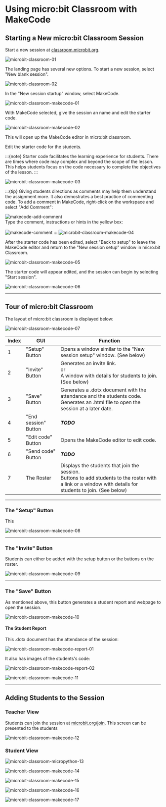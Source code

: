 # Using micro:bit Classroom with MakeCode

## Starting a New micro:bit Classroom Session

Start a new session at [classroom.microbit.org](https://classroom.microbit.org/).

![microbit-classroom-01](assets/microbit-classroom-start-01.png)

The landing page has several new options. To start a new session, select "New blank session".

![microbit-classroom-02](assets/microbit-classroom-start-02.png)

In the "New session startup" window, select MakeCode.

![microbit-classroom-makecode-01](assets/microbit-classroom-makecode-01.png)

With MakeCode selected, give the session an name and edit the starter code.

![microbit-classroom-makecode-02](assets/microbit-classroom-makecode-02.png)

This will open up the MakeCode editor in micro:bit classroom. 

Edit the starter code for the students.

:::{note}
Starter code facilitates the learning experience for students. There are times where code may complex and beyond the scope of the lesson. This helps students focus on the code necessary to complete the objectives of the lesson.
:::



![microbit-classroom-makecode-03](assets/microbit-classroom-makecode-03.png)

:::{tip}
Giving students directions as comments may help them understand the assignment more. It also demostrates a best practice of commenting code. To add a comment in MakeCode, right-click on the workspace and select "Add Comment":<br>

![makecode-add-comment](assets/makecode-add-comment.png)<br>
Type the comment, instructions or hints in the yellow box:<br><br>
![makecode-comment](assets/makecode-comment.png)
:::
![microbit-classroom-makecode-04](assets/microbit-classroom-makecode-04.png)

After the starter code has been edited, select "Back to setup" to leave the MakeCode editor and return to the "New session setup" window in micro:bit Classroom.

![microbit-classroom-makecode-05](assets/microbit-classroom-makecode-05.png)

The starter code will appear edited, and the session can begin by selecting "Start session".

![microbit-classroom-makecode-06](assets/microbit-classroom-makecode-06.png)

---

## Tour of micro:bit Classroom

The layout of micro:bit classroom is displayed below:

![microbit-classroom-makecode-07](assets/microbit-classroom-makecode-07.png)

| Index | GUI                  | Function                                                     |
| ----- | -------------------- | ------------------------------------------------------------ |
| 1     | "Setup" Button       | Opens a window similar to the "New session setup" window. (See below) |
| 2     | "Invite" Button      | Generates an invite link.<br />or<br />A window with details for students to join. (See below) |
| 3     | "Save" Button        | Generates a .dotx document with the attendance and the students code.<br />Generates an .html file to open the session at a later date. |
| 4     | "End session" Button | ***TODO***                                                   |
| 5     | "Edit code" Button   | Opens the MakeCode editor to edit code.                      |
| 6     | "Send code" Button   | ***TODO***                                                   |
| 7     | The Roster           | Displays the students that join the session.<br />Buttons to add students to the roster with a link or a window with details for students to join. (See below) |

---
### The "Setup" Button

This 

![microbit-classroom-makecode-08](assets/microbit-classroom-makecode-08.png)

---

### The "Invite" Button

Students can either be added with the setup button or the buttons on the roster.

![microbit-classroom-makecode-09](assets/microbit-classroom-makecode-09.png)

---

### The "Save" Button

As mentioned above, this button generates a student report and webpage to open the session. 

![microbit-classroom-makecode-10](assets/microbit-classroom-makecode-10.png)

#### The Student Report

This .dotx document has the attendance of the session:



![microbit-classroom-makecode-report-01](assets/microbit-classroom-makecode-report-01.png)

It also has images of the students's code:



![microbit-classroom-makecode-report-02](assets/microbit-classroom-makecode-report-02.png)



![microbit-classroom-makecode-11](assets/microbit-classroom-makecode-11.png)

---

## Adding Students to the Session

### Teacher View

Students can join the session at [microbit.org/join](https://microbit.or/join). This screen can be presented to the students 

![microbit-classroom-makecode-12](assets/microbit-classroom-makecode-12.png)

### Student View


![microbit-classroom-micropython-13](assets/microbit-classroom-micropython-13.png)


![microbit-classroom-makecode-14](assets/microbit-classroom-makecode-14.png)


![microbit-classroom-makecode-15](assets/microbit-classroom-makecode-15.png)


![microbit-classroom-makecode-16](assets/microbit-classroom-makecode-16.png)


![microbit-classroom-makecode-17](assets/microbit-classroom-makecode-17.png)
